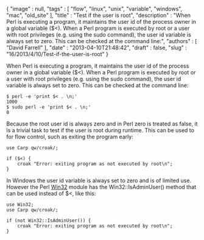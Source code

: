 {
   "image" : null,
   "tags" : [
      "flow",
      "linux",
      "unix",
      "variable",
      "windows",
      "mac",
      "old_site"
   ],
   "title" : "Test if the user is root",
   "description" : "When Perl is executing a program, it maintains the user id of the process owner in a global variable ($<). When a Perl program is executed by root or a user with root privileges (e.g. using the sudo command), the user id variable is always set to zero. This can be checked at the command line:",
   "authors" : [
      "David Farrell"
   ],
   "date" : "2013-04-10T21:48:42",
   "draft" : false,
   "slug" : "16/2013/4/10/Test-if-the-user-is-root"
}

When Perl is executing a program, it maintains the user id of the process owner in a global variable ($\<). When a Perl program is executed by root or a user with root privileges (e.g. using the sudo command), the user id variable is always set to zero. This can be checked at the command line:

``` prettyprint
$ perl -e 'print $< . \n;'
1000
$ sudo perl -e 'print $< . \n;'
0
```

Because the root user id is always zero and in Perl zero is treated as false, it is a trivial task to test if the user is root during runtime. This can be used to for flow control, such as exiting the program early:

``` prettyprint
use Carp qw/croak/;

if ($<) {
    croak "Error: exiting program as not executed by root\n";
}
```

In Windows the user id variable is always set to zero and is of limited use. However the Perl [Win32](https://metacpan.org/module/Win32) module has the Win32::IsAdminUser() method that can be used instead of $\<, like this:

``` prettyprint
use Win32;
use Carp qw/croak/;

if (not Win32::IsAdminUser()) {
    croak "Error: exiting program as not executed by root\n";
}
```


